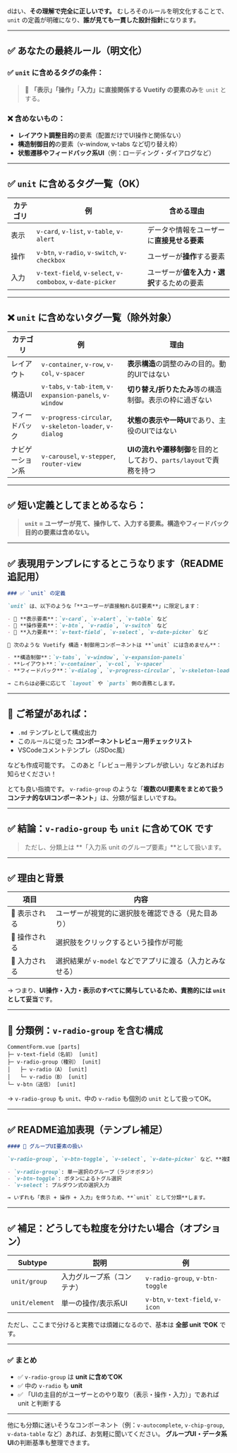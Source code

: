 dはい、**その理解で完全に正しいです。**
むしろそのルールを明文化することで、`unit` の定義が明確になり、**誰が見ても一貫した設計指針**になります。

---

## ✅ あなたの最終ルール（明文化）

### ✅ `unit` に含めるタグの条件：

> 📌 **「表示」「操作」「入力」に直接関係する Vuetify の要素のみ**を `unit` とする。

### ❌ 含めないもの：

* **レイアウト調整目的**の要素（配置だけでUI操作と関係ない）
* **構造制御目的**の要素（v-window, v-tabs など切り替え枠）
* **状態遷移やフィードバック系UI**（例：ローディング・ダイアログなど）

---

## ✅ `unit` に含めるタグ一覧（OK）

| カテゴリ | 例                                                         | 含める理由                   |
| ---- | --------------------------------------------------------- | ----------------------- |
| 表示   | `v-card`, `v-list`, `v-table`, `v-alert`                  | データや情報をユーザーに**直接見せる要素** |
| 操作   | `v-btn`, `v-radio`, `v-switch`, `v-checkbox`              | ユーザーが**操作**する要素         |
| 入力   | `v-text-field`, `v-select`, `v-combobox`, `v-date-picker` | ユーザーが**値を入力・選択**するための要素 |

---

## ❌ `unit` に含めないタグ一覧（除外対象）

| カテゴリ     | 例                                                        | 理由                                          |
| -------- | -------------------------------------------------------- | ------------------------------------------- |
| レイアウト    | `v-container`, `v-row`, `v-col`, `v-spacer`              | **表示構造**の調整のみの目的。動的UIではない                   |
| 構造UI     | `v-tabs`, `v-tab-item`, `v-expansion-panels`, `v-window` | **切り替え/折りたたみ**等の構造制御。表示の枠に過ぎない              |
| フィードバック  | `v-progress-circular`, `v-skeleton-loader`, `v-dialog`   | **状態の表示や一時UI**であり、主役のUIではない                 |
| ナビゲーション系 | `v-carousel`, `v-stepper`, `router-view`                 | **UIの流れや遷移制御**を目的としており、`parts/layout`で責務を持つ |

---

## ✅ 短い定義としてまとめるなら：

> **`unit` = ユーザーが見て、操作して、入力する要素。構造やフィードバック目的の要素は含めない。**

---

## ✅ 表現用テンプレにするとこうなります（README追記用）

```md
### ✅ `unit` の定義

`unit` は、以下のような「**ユーザーが直接触れるUI要素**」に限定します：

- 📌 **表示要素**：`v-card`, `v-alert`, `v-table` など
- 📌 **操作要素**：`v-btn`, `v-radio`, `v-switch` など
- 📌 **入力要素**：`v-text-field`, `v-select`, `v-date-picker` など

🔸 次のような Vuetify 構造・制御用コンポーネントは **`unit` には含めません**：

- **構造制御**：`v-tabs`, `v-window`, `v-expansion-panels`
- **レイアウト**：`v-container`, `v-col`, `v-spacer`
- **フィードバック**：`v-dialog`, `v-progress-circular`, `v-skeleton-loader`

→ これらは必要に応じて `layout` や `parts` 側の責務とします。
```

---

## 🎁 ご希望があれば：

* `.md` テンプレとして構成出力
* このルールに従った **コンポーネントレビュー用チェックリスト**
* VSCodeコメントテンプレ（JSDoc風）

なども作成可能です。
このあと「レビュー用テンプレが欲しい」などあればお知らせください！


とても良い指摘です。
`v-radio-group` のような「**複数のUI要素をまとめて扱うコンテナ的なUIコンポーネント**」は、分類が悩ましいですね。

---

## ✅ 結論：**`v-radio-group` も `unit` に含めてOK** です

> ただし、分類上は \*\*「入力系 unit のグループ要素」\*\*として扱います。

---

## ✅ 理由と背景

| 項目       | 内容                                 |
| -------- | ---------------------------------- |
| 📌 表示される | ユーザーが視覚的に選択肢を確認できる（見た目あり）          |
| 📌 操作される | 選択肢をクリックするという操作が可能                 |
| 📌 入力される | 選択結果が `v-model` などでアプリに渡る（入力とみなせる） |

→ つまり、**UI操作・入力・表示のすべてに関与しているため、責務的には `unit` として妥当**です。

---

## 🧩 分類例：`v-radio-group` を含む構成

```plaintext
CommentForm.vue [parts]
├─ v-text-field（名前） [unit]
├─ v-radio-group（種別） [unit]
│   ├─ v-radio（A） [unit]
│   └─ v-radio（B） [unit]
└─ v-btn（送信） [unit]
```

→ `v-radio-group` も `unit`、中の `v-radio` も個別の `unit` として扱ってOK。

---

## ✅ README追加表現（テンプレ補足）

```md
#### 🔄 グループUI要素の扱い

`v-radio-group`, `v-btn-toggle`, `v-select`, `v-date-picker` など、**複数の選択肢を1つにまとめて表示・操作するUI**は `unit` に含めます。

- `v-radio-group`: 単一選択のグループ（ラジオボタン）
- `v-btn-toggle`: ボタンによるトグル選択
- `v-select`: プルダウン式の選択入力

→ いずれも「表示 + 操作 + 入力」を伴うため、**`unit` として分類**します。
```

---

## ✅ 補足：どうしても粒度を分けたい場合（オプション）

| Subtype        | 説明            | 例                                 |
| -------------- | ------------- | --------------------------------- |
| `unit/group`   | 入力グループ系（コンテナ） | `v-radio-group`, `v-btn-toggle`   |
| `unit/element` | 単一の操作/表示系UI   | `v-btn`, `v-text-field`, `v-icon` |

ただし、ここまで分けると実務では煩雑になるので、基本は **全部 unit でOK** です。

---

### ✅ まとめ

* ✅ `v-radio-group` は **unit に含めてOK**
* ✅ 中の `v-radio` も **unit**
* ✅ 「UIの主目的がユーザーとのやり取り（表示・操作・入力）」であれば unit と判断する

---

他にも分類に迷いそうなコンポーネント（例：`v-autocomplete`, `v-chip-group`, `v-data-table` など）あれば、お気軽に聞いてください。
**グループUI・データ系UI**の判断基準も整理できます。
